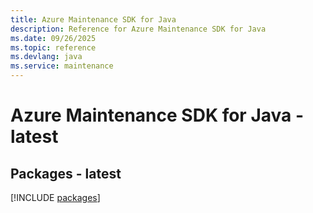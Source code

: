 ```yaml
---
title: Azure Maintenance SDK for Java
description: Reference for Azure Maintenance SDK for Java
ms.date: 09/26/2025
ms.topic: reference
ms.devlang: java
ms.service: maintenance
---
```

# Azure Maintenance SDK for Java - latest
## Packages - latest
[!INCLUDE [packages](maintenance-index.md)]
